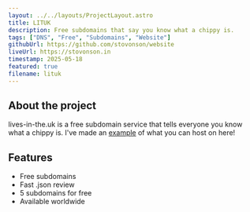 ```yaml
---
layout: ../../layouts/ProjectLayout.astro
title: LITUK
description: Free subdomains that say you know what a chippy is.
tags: ["DNS", "Free", "Subdomains", "Website"]
githubUrl: https://github.com/stovonson/website
liveUrl: https://stovonson.in
timestamp: 2025-05-18
featured: true
filename: lituk
---
```


## About the project

lives-in-the.uk is a free subdomain service that tells everyone you know what a chippy is.
I've made an [example](https://chippy.lives-in-the.uk/) of what you can host on here!

## Features

- Free subdomains
- Fast .json review
- 5 subdomains for free
- Available worldwide